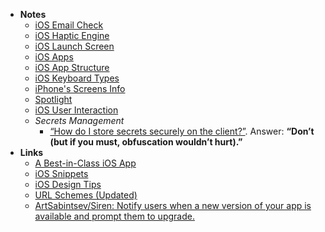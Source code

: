- **Notes**
	- [iOS Email Check](iOS%20Email%20Check.md)
	- [iOS Haptic Engine](iOS%20Haptic%20Engine.md)
	- [iOS Launch Screen](iOS%20Launch%20Screen.md)
	- [iOS Apps](iOS/iOS%20Apps.md)
	- [iOS App Structure](iOS/iOS%20App%20Structure.md)
	- [iOS Keyboard Types](iOS/iOS%20Keyboard%20Types.md)
	- [iPhone's Screens Info](iOS/iPhone's%20Screens%20Info.md)
	- [Spotlight](iOS/Spotlight.md)
	- [iOS User Interaction](iOS/iOS%20User%20Interaction.md)
	- *Secrets Management*
		- [“How do I store secrets securely on the client?”](https://nshipster.com/secrets/). Answer: **“Don’t (but if you must, obfuscation wouldn’t hurt).”**
- **Links**
	- [A Best-in-Class iOS App](https://www.swiftjectivec.com/a-best-in-class-app/)
	- [iOS Snippets](https://github.com/jrasmusson/ios-starter-kit)
	- [iOS Design Tips](https://twitter.com/JordanMorgan10/status/1266717673053917184)
	- [URL Schemes (Updated)](https://gist.github.com/deanlyoung/368e274945a6929e0ea77c4eca345560)
	- [ArtSabintsev/Siren: Notify users when a new version of your app is available and prompt them to upgrade.](https://github.com/ArtSabintsev/Siren)

